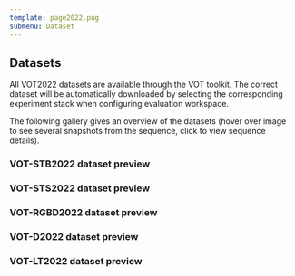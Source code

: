 ```yaml
---
template: page2022.pug
submenu: Dataset
---
```


## Datasets

All VOT2022 datasets are available through the VOT toolkit. The correct dataset will be automatically downloaded by selecting the corresponding experiment stack when configuring evaluation workspace.

The following gallery gives an overview of the datasets (hover over image to see several snapshots from the sequence, click to view sequence details).
 
### VOT-STB2022 dataset preview

<div class="gallery" data-votdataset="https://data.votchallenge.net/vot2022/stb/description.json" ></div>

### VOT-STS2022 dataset preview

<div class="gallery" data-votdataset="https://data.votchallenge.net/vot2022/sts/description.json" ></div>

### VOT-RGBD2022 dataset preview

<div class="gallery" data-votdataset="https://data.votchallenge.net/vot2022/rgbd/description.json" ></div>

### VOT-D2022 dataset preview

<div class="gallery" data-votdataset="https://data.votchallenge.net/vot2022/depth/description.json" ></div>

### VOT-LT2022 dataset preview

<div class="gallery" data-votdataset="https://data.votchallenge.net/vot2022/lt/description.json" ></div>
